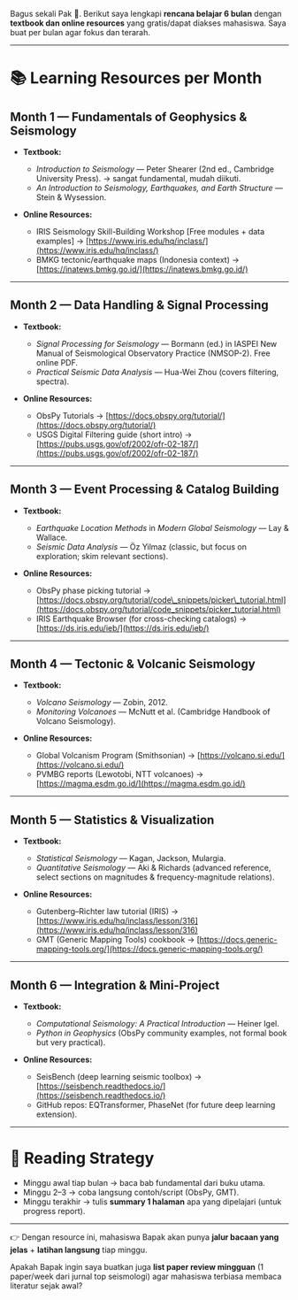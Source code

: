 Bagus sekali Pak 🙌. Berikut saya lengkapi **rencana belajar 6 bulan** dengan **textbook dan online resources** yang gratis/dapat diakses mahasiswa. Saya buat per bulan agar fokus dan terarah.

---

# 📚 **Learning Resources per Month**

## **Month 1 — Fundamentals of Geophysics & Seismology**

* **Textbook:**

  * *Introduction to Seismology* — Peter Shearer (2nd ed., Cambridge University Press). → sangat fundamental, mudah diikuti.
  * *An Introduction to Seismology, Earthquakes, and Earth Structure* — Stein & Wysession.

* **Online Resources:**

  * IRIS Seismology Skill-Building Workshop \[Free modules + data examples] → [https://www.iris.edu/hq/inclass/](https://www.iris.edu/hq/inclass/)
  * BMKG tectonic/earthquake maps (Indonesia context) → [https://inatews.bmkg.go.id/](https://inatews.bmkg.go.id/)

---

## **Month 2 — Data Handling & Signal Processing**

* **Textbook:**

  * *Signal Processing for Seismology* — Bormann (ed.) in IASPEI New Manual of Seismological Observatory Practice (NMSOP-2). Free online PDF.
  * *Practical Seismic Data Analysis* — Hua-Wei Zhou (covers filtering, spectra).

* **Online Resources:**

  * ObsPy Tutorials → [https://docs.obspy.org/tutorial/](https://docs.obspy.org/tutorial/)
  * USGS Digital Filtering guide (short intro) → [https://pubs.usgs.gov/of/2002/ofr-02-187/](https://pubs.usgs.gov/of/2002/ofr-02-187/)

---

## **Month 3 — Event Processing & Catalog Building**

* **Textbook:**

  * *Earthquake Location Methods* in *Modern Global Seismology* — Lay & Wallace.
  * *Seismic Data Analysis* — Öz Yilmaz (classic, but focus on exploration; skim relevant sections).

* **Online Resources:**

  * ObsPy phase picking tutorial → [https://docs.obspy.org/tutorial/code\_snippets/picker\_tutorial.html](https://docs.obspy.org/tutorial/code_snippets/picker_tutorial.html)
  * IRIS Earthquake Browser (for cross-checking catalogs) → [https://ds.iris.edu/ieb/](https://ds.iris.edu/ieb/)

---

## **Month 4 — Tectonic & Volcanic Seismology**

* **Textbook:**

  * *Volcano Seismology* — Zobin, 2012.
  * *Monitoring Volcanoes* — McNutt et al. (Cambridge Handbook of Volcano Seismology).

* **Online Resources:**

  * Global Volcanism Program (Smithsonian) → [https://volcano.si.edu/](https://volcano.si.edu/)
  * PVMBG reports (Lewotobi, NTT volcanoes) → [https://magma.esdm.go.id/](https://magma.esdm.go.id/)

---

## **Month 5 — Statistics & Visualization**

* **Textbook:**

  * *Statistical Seismology* — Kagan, Jackson, Mulargia.
  * *Quantitative Seismology* — Aki & Richards (advanced reference, select sections on magnitudes & frequency-magnitude relations).

* **Online Resources:**

  * Gutenberg–Richter law tutorial (IRIS) → [https://www.iris.edu/hq/inclass/lesson/316](https://www.iris.edu/hq/inclass/lesson/316)
  * GMT (Generic Mapping Tools) cookbook → [https://docs.generic-mapping-tools.org/](https://docs.generic-mapping-tools.org/)

---

## **Month 6 — Integration & Mini-Project**

* **Textbook:**

  * *Computational Seismology: A Practical Introduction* — Heiner Igel.
  * *Python in Geophysics* (ObsPy community examples, not formal book but very practical).

* **Online Resources:**

  * SeisBench (deep learning seismic toolbox) → [https://seisbench.readthedocs.io/](https://seisbench.readthedocs.io/)
  * GitHub repos: EQTransformer, PhaseNet (for future deep learning extension).

---

# 📑 **Reading Strategy**

* Minggu awal tiap bulan → baca bab fundamental dari buku utama.
* Minggu 2–3 → coba langsung contoh/script (ObsPy, GMT).
* Minggu terakhir → tulis **summary 1 halaman** apa yang dipelajari (untuk progress report).

---

👉 Dengan resource ini, mahasiswa Bapak akan punya **jalur bacaan yang jelas** + **latihan langsung** tiap minggu.

Apakah Bapak ingin saya buatkan juga **list paper review mingguan** (1 paper/week dari jurnal top seismologi) agar mahasiswa terbiasa membaca literatur sejak awal?

